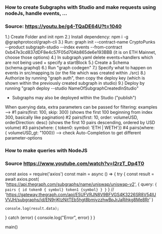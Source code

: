 ### How to create Subgraphs with Studio and make requests using nodeJs, handle events, ...
### Source: https://youtu.be/g4-TQaDE64U?t=1040

1.) Create Folder and init npm 
2.) Install dependency: npm i -g @graphprotocol/graph-cli
3.) Run: graph init --contract-name CryptoPunks --product subgraph-studio --index events --from-contract 0xb47e3cd837dDF8e4c57F05d70Ab865de6e193BBB (it is on ETH Mainnet, choose those options)
4.) In subgraph.yaml delete events+handlers which are not being used + specify a startBlock
5.) Create a Schema (schema.graphql)
6.) Run "graph codegen"
7.) Specify what to happen on events in src/mapping.ts (or the file which was created within ./src)
8.) Authorize by running "graph auth", then copy the deploy key (which is shown within the previously created subgraph in studio)
9.) Deploy by running "graph deploy --studio NameOfSubgraphCreatedInStudio"
* Subgraphs may also be deployed within the Studio ("publish")

When querying data, extra parameters can be passed for filtering:
examples -->
#1 pairs(first: 100, skip: 300) (shows the first 100 beginning from index 300, basically like pagination)
#2 pairs(first: 10, order: volumeUSD, orderDirection: desc) (shows the first 10 pairs descending, ordered by USD volume)
#3 pairs(where: { token0: symbol: 'ETH | WETH'})
#4 pairs(where: { volumeUSD_gt: "1000}) --> check Auto-Completion to get different parameter-options


### How to make queries with NodeJS
### Source https://www.youtube.com/watch?v=l2rzT_Dp4T0

const axios = require('axios')
const main = async () => {
  try {
    const result = await axios.post(
      'https://api.thegraph.com/subgraphs/name/uniswap/uniswap-v2',
      {
        query: `
        {
          pairs {
            id
            token0 { symbol}
            token1 {symbol}
          }
        }
      `
      }
      // 'https://gateway.thegraph.com/api/E5UFVRJN8V9BFVGS4K3226SR8V54IUVVJH/subgraphs/id/EN9rjKtzNitTEb5hgt8bmiyzzhwBpJrJaRihkg8Me8Rr'
    )

    console.log(result.data);
  } catch (error) {
    console.log("Error", error)
  }
}

main()
